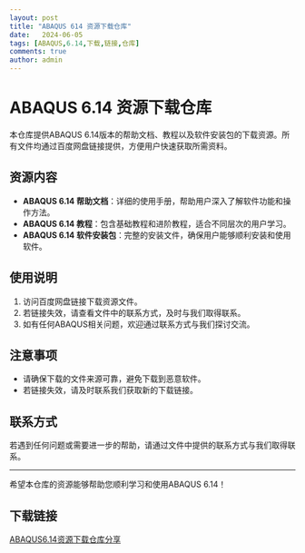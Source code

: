 ```yaml
---
layout: post
title: "ABAQUS 614 资源下载仓库"
date:   2024-06-05
tags: [ABAQUS,6.14,下载,链接,仓库]
comments: true
author: admin
---
```

# ABAQUS 6.14 资源下载仓库

本仓库提供ABAQUS 6.14版本的帮助文档、教程以及软件安装包的下载资源。所有文件均通过百度网盘链接提供，方便用户快速获取所需资料。

## 资源内容

- **ABAQUS 6.14 帮助文档**：详细的使用手册，帮助用户深入了解软件功能和操作方法。
- **ABAQUS 6.14 教程**：包含基础教程和进阶教程，适合不同层次的用户学习。
- **ABAQUS 6.14 软件安装包**：完整的安装文件，确保用户能够顺利安装和使用软件。

## 使用说明

1. 访问百度网盘链接下载资源文件。
2. 若链接失效，请查看文件中的联系方式，及时与我们取得联系。
3. 如有任何ABAQUS相关问题，欢迎通过联系方式与我们探讨交流。

## 注意事项

- 请确保下载的文件来源可靠，避免下载到恶意软件。
- 若链接失效，请及时联系我们获取新的下载链接。

## 联系方式

若遇到任何问题或需要进一步的帮助，请通过文件中提供的联系方式与我们取得联系。

---

希望本仓库的资源能够帮助您顺利学习和使用ABAQUS 6.14！

## 下载链接

[ABAQUS6.14资源下载仓库分享](https://pan.quark.cn/s/c4190db2ae28)